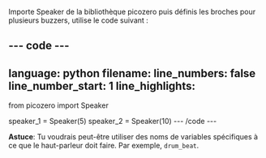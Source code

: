 Importe Speaker de la bibliothèque picozero puis définis les broches pour plusieurs buzzers, utilise le code suivant :

--- code ---
---
language: python filename: line_numbers: false line_number_start: 1
line_highlights:
---
from picozero import Speaker

speaker_1 = Speaker(5) speaker_2 = Speaker(10) --- /code ---

**Astuce**: Tu voudrais peut-être utiliser des noms de variables spécifiques à ce que le haut-parleur doit faire. Par exemple, `drum_beat`.
